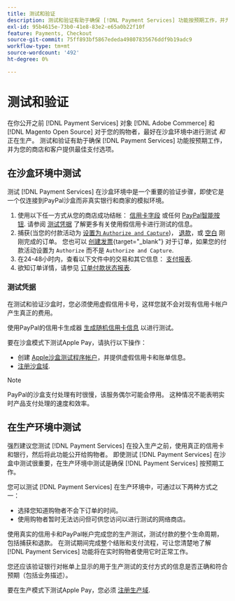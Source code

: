```yaml
---
title: 测试和验证
description: 测试和验证有助于确保 [!DNL Payment Services] 功能按预期工作，并为客户提供最佳支付选项
exl-id: 95b4615e-73b0-41e8-83e2-e65a0b22f10f
feature: Payments, Checkout
source-git-commit: 75ff893bf5867ededa49807835676ddf9b19adc9
workflow-type: tm+mt
source-wordcount: '492'
ht-degree: 0%

---
```


# 测试和验证

在你公开之前 [!DNL Payment Services] 对象 [!DNL Adobe Commerce] 和 [!DNL Magento Open Source] 对于您的购物者，最好在沙盒环境中进行测试 _和_ 正在生产。 测试和验证有助于确保 [!DNL Payment Services] 功能按预期工作，并为您的商店和客户提供最佳支付选项。

## 在沙盒环境中测试

测试 [!DNL Payment Services] 在沙盒环境中是一个重要的验证步骤，即使它是一个仅连接到PayPal沙盒而非真实银行和商家的模拟环境。

1. 使用以下任一方式从您的商店成功结帐： [信用卡字段](payments-options.md#credit-card-fields) 或任何 [PayPal智能按钮](payments-options.md#paypal-smart-buttons). 请参阅 [测试凭据](#testing-credentials) 了解更多有关使用假信用卡进行测试的信息。
1. 捕获(当您的付款活动为 [设置为 `Authorize and Capture`](onboard.md#set-payment-services-as-payment-method))， [退款](refunds.md)，或 [空白](voids.md) 刚刚完成的订单。 您也可以 [创建发票](https://docs.magento.com/user-guide/sales/invoice-create.html){target="_blank"} 对于订单，如果您的付款活动设置为 `Authorize` 而不是 `Authorize and Capture`.
1. 在24-48小时内，查看以下文件中的交易和其它信息： [支付报表](payouts.md).
1. 欲知订单详情，请参见 [订单付款状态报表](order-payment-status.md).

### 测试凭据

在测试和验证沙盒时，您必须使用虚假信用卡号，这样您就不会对现有信用卡帐户产生真正的费用。

使用PayPal的信用卡生成器 [生成随机信用卡信息](https://www.paypal.com/us/smarthelp/article/where-can-i-find-test-credit-card-numbers-ts2157) 以进行测试。

要在沙盒模式下测试Apple Pay，请执行以下操作：

* 创建 [Apple沙盒测试程序帐户](https://developer.apple.com/apple-pay/sandbox-testing/#create-a-sandbox-tester-account)，并提供虚假信用卡和账单信息。
* [注册沙盒域](https://developer.paypal.com/docs/checkout/apm/apple-pay/#link-registeryoursandboxdomains).

>[!NOTE]
>
>PayPal的沙盒支付处理有时很慢，该服务偶尔可能会停用。 这种情况不能表明实时产品支付处理的速度和效率。

## 在生产环境中测试

强烈建议您测试 [!DNL Payment Services] 在投入生产之前，使用真正的信用卡和银行，然后将此功能公开给购物者。 即使测试 [!DNL Payment Services] 在沙盒中测试很重要，在生产环境中测试是确保 [!DNL Payment Services] 按预期工作。

您可以测试 [!DNL Payment Services] 在生产环境中，可通过以下两种方式之一：

* 选择您知道购物者不会下订单的时间。
* 使用购物者暂时无法访问但可供您访问以进行测试的网络商店。

使用真实的信用卡和PayPal帐户完成您的生产测试，测试付款的整个生命周期，包括捕获和退款。 在测试期间完成整个结账和支付流程，可让您清楚地了解 [!DNL Payment Services] 功能将在实时购物者使用它时正常工作。

您还应该验证银行对帐单上显示的用于生产测试的支付方式的信息是否正确和符合预期（包括业务描述）。

要在生产模式下测试Apple Pay，您必须 [注册生产域](https://developer.paypal.com/docs/checkout/apm/apple-pay/#register-your-live-domain).
